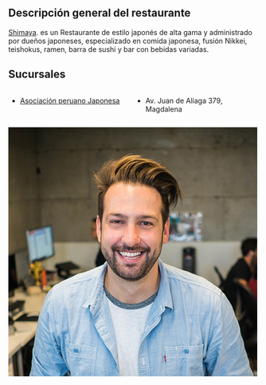 <style>
td, th {
   border: none!important;
}
</style>
## Descripción general del restaurante
[Shimaya](https://ktanasushi.pe/). es un Restaurante de estilo japonés de alta gama y administrado por dueños japoneses, especializado en comida japonesa, fusión Nikkei, teishokus, ramen, barra de sushi y bar con bebidas variadas.

## Sucursales

<div style="display:flex;flex-wrap:wrap;">
  <div style="flex-grow:1;max-width:50%">
    <ul>
      <li><a href="https://maps.app.goo.gl/N6qJyjVBo7ese5W39"> Asociación peruano Japonesa</a></li>
    </ul>
  </div>
  <div style="flex-grow:1;max-width:50%">
    <ul>
      <li>Av. Juan de Aliaga 379, Magdalena</li>
    </ul>
  </div>
  
</div>

![alt text](https://raw.githubusercontent.com/cesar214567/food-reviews/main/assets/img/profile.jpg)
